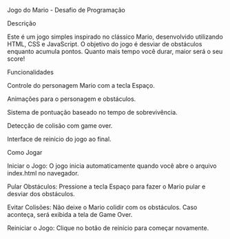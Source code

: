 Jogo do Mario - Desafio de Programação

Descrição

Este é um jogo simples inspirado no clássico Mario, desenvolvido utilizando HTML, CSS e JavaScript. O objetivo do jogo é desviar de obstáculos enquanto acumula pontos. Quanto mais tempo você durar, maior será o seu score!

Funcionalidades

Controle do personagem Mario com a tecla Espaço.

Animações para o personagem e obstáculos.

Sistema de pontuação baseado no tempo de sobrevivência.

Detecção de colisão com game over.

Interface de reinício do jogo ao final.

Como Jogar

Iniciar o Jogo: O jogo inicia automaticamente quando você abre o arquivo index.html no navegador.

Pular Obstáculos: Pressione a tecla Espaço para fazer o Mario pular e desviar dos obstáculos.

Evitar Colisões: Não deixe o Mario colidir com os obstáculos. Caso aconteça, será exibida a tela de Game Over.

Reiniciar o Jogo: Clique no botão de reinício para começar novamente.
